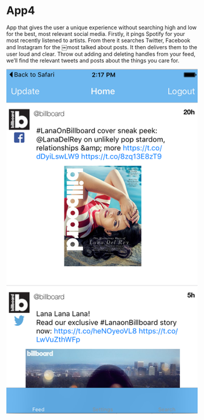 # App4
App that gives the user a unique experience without searching high and low for the best, most relevant social media.
Firstly, it pings Spotify for your most recently listened to artists. From there it searches Twitter, Facebook and
Instagram for the ￼most talked about posts. It then delivers them to the user loud and clear. Throw out adding and
deleting handles from your feed, we’ll find the relevant tweets and posts about the things you care for.

![Image](http://github.com/sevy11/App4/blob/master/ApplifyBeta4/Images.xcassets/LDR1Screenshot.imageset/Screen%20Shot%202015-10-22%20at%202.17.24%20PM.png)
